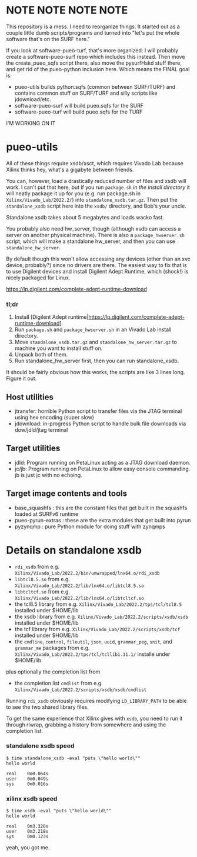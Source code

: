 # NOTE NOTE NOTE NOTE

This repository is a mess. I need to reorganize things. It started
out as a couple little dumb scripts/programs and turned into
"let's put the whole software that's on the SURF here."

If you look at software-pueo-turf, that's more organized:
I will probably create a software-pueo-surf repo which includes
this instead. Then move the create_pueo_sqfs script there,
also move the pysurfHskd stuff there, and get rid of the
pueo-python inclusion here. Which means the FINAL goal is:

* pueo-utils builds python.sqfs (common between SURF/TURF) and
contains common stuff on SURF/TURF and silly scripts like jdownload/etc.
* software-pueo-surf will build pueo.sqfs for the SURF
* software-pueo-turf will build pueo.sqfs for the TURF

I'M WORKING ON IT

# pueo-utils

All of these things require xsdb/xsct, which requires Vivado Lab because Xilinx thinks hey, what's a
gigabyte between friends.

You can, however, load a drastically reduced number of files and xsdb will work. I can't put that
here, but if you run ``package.sh`` _in the install directory_ it will neatly package it up for you
(e.g. run package.sh in ``Xilinx/Vivado_Lab/2022.2/``) into ``standalone_xsdb.tar.gz``. Then put 
the ``standalone_xsdb`` script here into the ``xsdb/`` directory, and Bob's your uncle.

Standalone xsdb takes about 5 megabytes and loads wacko fast.

You probably also need hw_server, though (although xsdb can access a server on another physical machine).
There is also a ``package_hwserver.sh`` script, which will make a standalone hw_server, and then
you can use ``standalone_hw_server``.

By default though this won't allow accessing any devices (other than an xvc device, probably?)
since no drivers are there. The easiest way to fix that is to use Digilent devices and install
Digilent Adept Runtime, which (shock!) is nicely packaged for Linux.

https://lp.digilent.com/complete-adept-runtime-download

### tl;dr

1. Install [Digilent Adept runtime|https://lp.digilent.com/complete-adept-runtime-download].
2. Run ``package.sh`` and ``package_hwserver.sh`` in an Vivado Lab install directory.
3. Move ``standalone_xsdb.tar.gz`` and ``standalone_hw_server.tar.gz`` to machine you want to install stuff on.
4. Unpack both of them.
5. Run standalone_hw_server first, then you can run standalone_xsdb.

It should be fairly obvious how this works, the scripts are like 3 lines long.
Figure it out.

## Host utilities

* jtransfer: horrible Python script to transfer files via the JTAG terminal using hex encoding (super slow)
* jdownload: in-progress Python script to handle bulk file downloads via dow/jdld/jtag terminal

## Target utilities

* jdld: Program running on PetaLinux acting as a JTAG download daemon.
* jc/jb: Program running on PetaLinux to allow easy console commanding. jb is just jc with no echoing.

## Target image contents and tools

* base_squashfs : this are the constant files that get built in the squashfs loaded at SURFv6 runtime
* pueo-pyrun-extras : these are the extra modules that get built into pyrun
* pyzynqmp : pure Python module for doing stuff with zynqmps

# Details on standalone xsdb

* ``rdi_xsdb`` from e.g. ``Xilinx/Vivado_Lab/2022.2/bin/unwrapped/lnx64.o/rdi_xsdb``
* ``libtcl8.5.so`` from e.g. ``Xilinx/Vivado_Lab/2022.2/lib/lnx64.o/libtcl8.5.so``
* ``libtcltcf.so`` from e.g. ``Xilinx/Vivado_Lab/2022.2/lib/lnx64.o/libtcltcf.so``
* the tcl8.5 library from e.g. ``Xilinx/Vivado_Lab/2022.2/tps/tcl/tcl8.5`` installed under $HOME/lib
* the xsdb library from e.g. ``Xilinx/Vivado_Lab/2022.2/scripts/xsdb/xsdb`` installed under $HOME/lib
* the tcf library from e.g. ``Xilinx/Vivado_Lab/2022.2/scripts/xsdb/tcf`` installed under $HOME/lib
* the ``cmdline``, ``control``, ``fileutil``, ``json``, ``uuid``, ``grammar_peg``, ``snit``, and ``grammar_me`` packages from
  e.g. ``Xilinx/Vivado_Lab/2022.2/tps/tcl/tcllib1.11.1/`` installe under $HOME/lib.

plus optionally the completion list from
* the completion list ``cmdlist`` from e.g. ``Xilinx/Vivado_Lab/2022.2/scripts/xsdb/xsdb/cmdlist``

Running ``rdi_xsdb`` obviously requires modifying ``LD_LIBRARY_PATH`` to be able to see the two
shared library files.

To get the same experience that Xilinx gives with ``xsdb``, you need to run it through rlwrap,
grabbing a history from somewhere and using the completion list.

### standalone xsdb speed

```
$ time standalone_xsdb -eval "puts \"hello world\""
hello world

real    0m0.064s
user    0m0.049s
sys     0m0.016s
```

### xilinx xsdb speed

```
$ time xsdb -eval "puts \"hello world\""
hello world

real    0m3.320s
user    0m3.218s
sys     0m0.123s
```
yeah, you got me.
